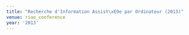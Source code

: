 ```yaml
---
title: "Recherche d'Information Assist\xE9e par Ordinateur (2013)"
venue: riao_conference
year: '2013'
---
```

